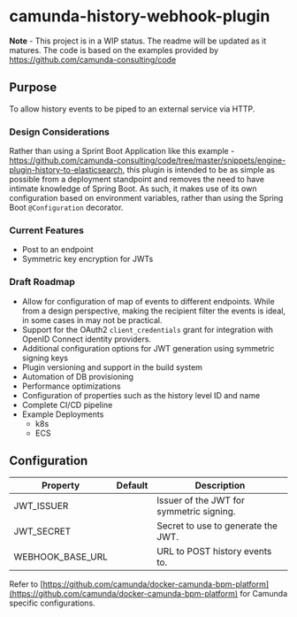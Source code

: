 # camunda-history-webhook-plugin
**Note** - This project is in a WIP status. The readme will be updated as it matures. The code is based on the examples provided by https://github.com/camunda-consulting/code

## Purpose
To allow history events to be piped to an external service via HTTP. 

### Design Considerations

Rather than using a Sprint Boot Application like this example - https://github.com/camunda-consulting/code/tree/master/snippets/engine-plugin-history-to-elasticsearch, this plugin is intended to be as simple as possible from a deployment standpoint and removes the need to have intimate knowledge of Spring Boot. As such, it makes use of its own configuration based on environment variables, rather than using the Spring Boot `@Configuration` decorator.

### Current Features

* Post to an endpoint
* Symmetric key encryption for JWTs

### Draft Roadmap

* Allow for configuration of map of events to different endpoints. While from a design perspective, making the recipient filter the events is ideal, in some cases in may not be practical.
* Support for the OAuth2 `client_credentials` grant for integration with OpenID Connect identity providers.
* Additional configuration options for JWT generation using symmetric signing keys
* Plugin versioning and support in the build system
* Automation of DB provisioning
* Performance optimizations
* Configuration of properties such as the history level ID and name
* Complete CI/CD pipeline
* Example Deployments
  * k8s
  * ECS

## Configuration

| Property         | Default | Description                              |
| ---------------- | ------- | ---------------------------------------- |
| JWT_ISSUER       |         | Issuer of the JWT for symmetric signing. |
| JWT_SECRET       |         | Secret to use to generate the JWT.       |
| WEBHOOK_BASE_URL |         | URL to POST history events to.           |

Refer to [https://github.com/camunda/docker-camunda-bpm-platform](https://github.com/camunda/docker-camunda-bpm-platform) for Camunda specific configurations.

